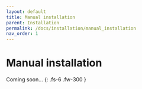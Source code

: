 ```yaml
---
layout: default
title: Manual installation
parent: Installation
permalink: /docs/installation/manual_installation
nav_order: 1
---
```


# Manual installation

Coming soon...
{: .fs-6 .fw-300 }